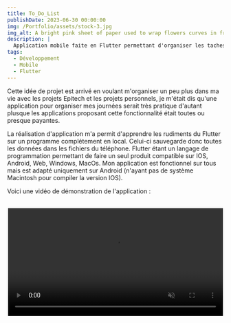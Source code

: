 ```yaml
---
title: To_Do_List
publishDate: 2023-06-30 00:00:00
img: /Portfolio/assets/stock-3.jpg
img_alt: A bright pink sheet of paper used to wrap flowers curves in front of rich blue background
description: |
  Application mobile faite en Flutter permettant d'organiser les taches que l'on a faire tout au long de la semaine.
tags:
  - Développement
  - Mobile
  - Flutter
---
```


Cette idée de projet est arrivé en voulant m'organiser un peu plus dans ma vie avec les projets Epitech et les projets personnels,
je m'était dis qu'une application pour organiser mes journées serait très pratique d'autant plusque les applications proposant 
cette fonctionnalité était toutes ou presque payantes.

La réalisation d'application m'a permit d'apprendre les rudiments du Flutter sur un programme complétement en local. Celui-ci 
sauvegarde donc toutes les données dans les fichiers du téléphone. Flutter étant un langage de programmation permettant de faire
un seul produit compatible sur IOS, Android, Web, Windows, MacOs. Mon application est fonctionnel sur tous mais est adapté uniquement
sur Android (n'ayant pas de système Macintosh pour compiler la version IOS).

Voici une vidéo de démonstration de l'application :

<br>

<center>
  <video controls width = "500" muted = "False">
    <source src="/Portfolio/assets/rpjtek_video.mp4", type="video/mp4">
    <source src="/Portfolio/assets/rpjtek_video.webm", type="video/webm">
  </video>
</center>
